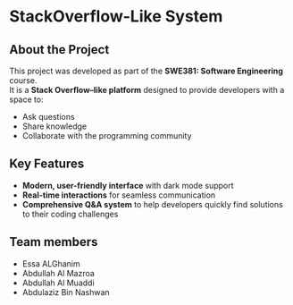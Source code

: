 # StackOverflow-Like System  

## About the Project  
This project was developed as part of the **SWE381: Software Engineering** course.  
It is a **Stack Overflow–like platform** designed to provide developers with a space to:  
- Ask questions  
- Share knowledge  
- Collaborate with the programming community  

## Key Features  
- **Modern, user-friendly interface** with dark mode support  
- **Real-time interactions** for seamless communication  
- **Comprehensive Q&A system** to help developers quickly find solutions to their coding challenges  

## Team members
- Essa ALGhanim
- Abdullah Al Mazroa
- Abdullah Al Muaddi
- Abdulaziz Bin Nashwan
